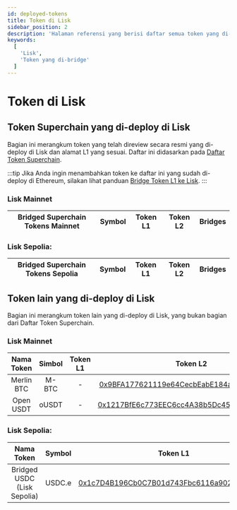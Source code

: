 ```yaml
---
id: deployed-tokens
title: Token di Lisk
sidebar_position: 2
description: 'Halaman referensi yang berisi daftar semua token yang di-deploy di Lisk.'
keywords:
  [
    'Lisk',
    'Token yang di-bridge'
  ]
---
```


# Token di Lisk

## Token Superchain yang di-deploy di Lisk

Bagian ini merangkum token yang telah direview secara resmi yang di-deploy di Lisk dan alamat L1 yang sesuai.
Daftar ini didasarkan pada [Daftar Token Superchain](https://github.com/ethereum-optimism/ethereum-optimism.github.io).

:::tip
Jika Anda ingin menambahkan token ke daftar ini yang sudah di-deploy di Ethereum, silakan lihat panduan [Bridge Token L1 ke Lisk](/building-on-lisk/add-token-to-lisk/index.md).
:::

### Lisk Mainnet

| Bridged Superchain Tokens Mainnet | Symbol | Token L1          | Token L2           | Bridges |
| :---------------------: | :-----: |:-----------------: | :-----------------: | :------: |

### Lisk Sepolia:
| Bridged Superchain Tokens Sepolia | Symbol | Token L1          | Token L2           | Bridges |
| :---------------------: | :-----: |:-----------------: | :-----------------: | :------: |

## Token lain yang di-deploy di Lisk

Bagian ini merangkum token lain yang di-deploy di Lisk, yang bukan bagian dari Daftar Token Superchain.

### Lisk Mainnet

| Nama Token             | Simbol | Token L1          | Token L2           | Bridges  |
| :---------------------: | :-----: |:-----------------: | :-----------------: | :------: |
| Merlin BTC | M-BTC | - | [0x9BFA177621119e64CecbEabE184ab9993E2ef727](https://blockscout.lisk.com/address/0x9BFA177621119e64CecbEabE184ab9993E2ef727) | [0x33F2EfCcaaFAb04561F815B0059b0B1E9F7DB211](https://blockscout.lisk.com/address/0x33F2EfCcaaFAb04561F815B0059b0B1E9F7DB211) (L2)|
| Open USDT | oUSDT | - | [0x1217BfE6c773EEC6cc4A38b5Dc45B92292B6E189](https://blockscout.lisk.com/address/0x1217BfE6c773EEC6cc4A38b5Dc45B92292B6E189) | - |

### Lisk Sepolia:
| Nama Token             | Symbol | Token L1           | Token L2           | Bridge  |
| :---------------------: | :-----: |:-----------------: | :-----------------: | :------: |
| Bridged USDC (Lisk Sepolia) | USDC.e | [0x1c7D4B196Cb0C7B01d743Fbc6116a902379C7238](https://sepolia.etherscan.io/address/0x1c7D4B196Cb0C7B01d743Fbc6116a902379C7238) | [0x0E82fDDAd51cc3ac12b69761C45bBCB9A2Bf3C83](https://sepolia-blockscout.lisk.com/address/0x0E82fDDAd51cc3ac12b69761C45bBCB9A2Bf3C83) | [0x8454EAd8e8B6D63951033F38D61A5F0AC6f40279](https://sepolia.etherscan.io/address/0x8454EAd8e8B6D63951033F38D61A5F0AC6f40279) (L1)<br/> [0x45c01066E6b913D2EF4ad48E3629E66Ae41904b1](https://sepolia-blockscout.lisk.com/address/0x45c01066E6b913D2EF4ad48E3629E66Ae41904b1) (L2)|
